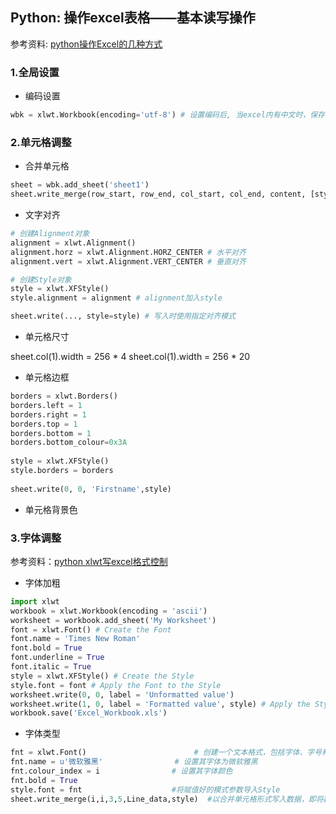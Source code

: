 ## Python: 操作excel表格——基本读写操作

参考资料: [python操作Excel的几种方式](https://www.cnblogs.com/lingwang3/p/6416023.html)


### 1.全局设置

* 编码设置

```python
wbk = xlwt.Workbook(encoding='utf-8') # 设置编码后, 当excel内有中文时，保存不会报错
```

### 2.单元格调整

* 合并单元格

```python
sheet = wbk.add_sheet('sheet1')
sheet.write_merge(row_start, row_end, col_start, col_end, content, [style]) # 向圈出的区域内写入内容，实际效果等同于合并圈出区域的单元格
```

* 文字对齐

```python
# 创建Alignment对象
alignment = xlwt.Alignment()
alignment.horz = xlwt.Alignment.HORZ_CENTER # 水平对齐
alignment.vert = xlwt.Alignment.VERT_CENTER # 垂直对齐

# 创建Style对象
style = xlwt.XFStyle()
style.alignment = alignment # alignment加入style

sheet.write(..., style=style) # 写入时使用指定对齐模式
```

* 单元格尺寸

sheet.col(1).width = 256 * 4
sheet.col(1).width = 256 * 20

* 单元格边框

```python
borders = xlwt.Borders()
borders.left = 1
borders.right = 1
borders.top = 1
borders.bottom = 1
borders.bottom_colour=0x3A    
 
style = xlwt.XFStyle()
style.borders = borders 
 
sheet.write(0, 0, 'Firstname',style)
```

* 单元格背景色

### 3.字体调整

参考资料：[python xlwt写excel格式控制](https://blog.csdn.net/kk123a/article/details/49813559)

* 字体加粗

```python
import xlwt
workbook = xlwt.Workbook(encoding = 'ascii')
worksheet = workbook.add_sheet('My Worksheet')
font = xlwt.Font() # Create the Font
font.name = 'Times New Roman'
font.bold = True
font.underline = True
font.italic = True
style = xlwt.XFStyle() # Create the Style
style.font = font # Apply the Font to the Style
worksheet.write(0, 0, label = 'Unformatted value')
worksheet.write(1, 0, label = 'Formatted value', style) # Apply the Style to the Cell
workbook.save('Excel_Workbook.xls')
```

* 字体类型

```python
fnt = xlwt.Font()                        # 创建一个文本格式，包括字体、字号和颜色样式特性                              
fnt.name = u'微软雅黑'                # 设置其字体为微软雅黑                                 
fnt.colour_index = i                # 设置其字体颜色                                    
fnt.bold = True                                             
style.font = fnt                    #将赋值好的模式参数导入Style                                   
sheet.write_merge(i,i,3,5,Line_data,style)  #以合并单元格形式写入数据，即将数据写入以第4/5/6列合并德单元
```

